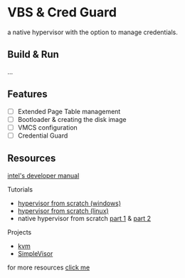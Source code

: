 # VBS & Cred Guard

a native hypervisor with the option to manage credentials.

## Build & Run

...

## Features

- [ ] Extended Page Table management
- [ ] Bootloader & creating the disk image
- [ ] VMCS configuration
- [ ] Credential Guard

## Resources

[intel's developer manual](https://www.intel.com/content/www/us/en/developer/articles/technical/intel-sdm.html)

Tutorials

- [hypervisor from scratch (windows)](https://rayanfam.com/topics/hypervisor-from-scratch-part-1/)
- [hypervisor from scratch (linux)](https://nixhacker.com/developing-hypervisior-from-scratch-part-1/)
- native hypervisor from scratch [part 1](https://www.digitalwhisper.co.il/files/Zines/0x7C/DW124-1-NativeHyperVisoer.pdf) & [part 2](https://www.digitalwhisper.co.il/files/Zines/0x7D/DW125-1-NativeHyperVisoer-Part2.pdf)

Projects

- [kvm](https://elixir.bootlin.com/linux/latest/source/arch/x86/kvm)
- [SimpleVisor](https://github.com/ionescu007/SimpleVisor)

for more resources [click me](https://github.com/Wenzel/awesome-virtualization)
